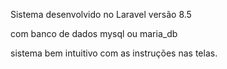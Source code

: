Sistema desenvolvido no Laravel versão 8.5

com banco de dados mysql ou maria_db

sistema bem intuitivo com as instruções nas telas.
